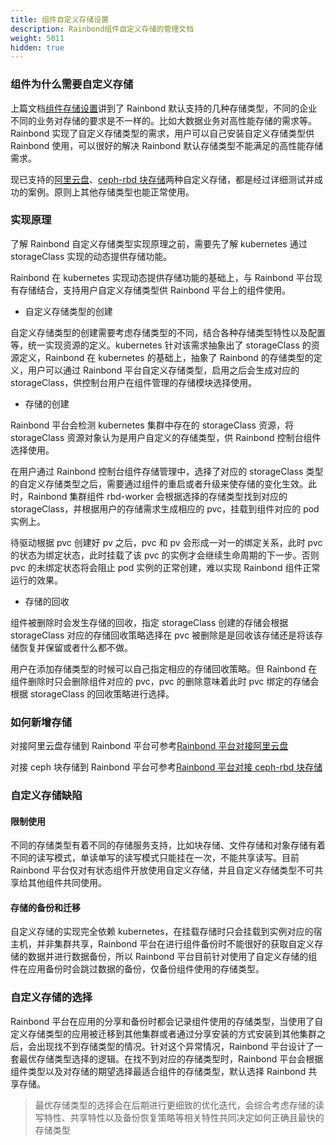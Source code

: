 ```yaml
---
title: 组件自定义存储设置
description: Rainbond组件自定义存储的管理文档
weight: 5011
hidden: true
---
```


### 组件为什么需要自定义存储

上篇文档[组件存储设置](../service-volume)讲到了 Rainbond 默认支持的几种存储类型，不同的企业不同的业务对存储的要求是不一样的。比如大数据业务对高性能存储的需求等。Rainbond 实现了自定义存储类型的需求，用户可以自己安装自定义存储类型供 Rainbond 使用，可以很好的解决 Rainbond 默认存储类型不能满足的高性能存储需求。

现已支持的[阿里云盘](../ali-disk)、[ceph-rbd 块存储](../ceph-rbd)两种自定义存储，都是经过详细测试并成功的案例。原则上其他存储类型也能正常使用。

### 实现原理

了解 Rainbond 自定义存储类型实现原理之前，需要先了解 kubernetes 通过 storageClass 实现的动态提供存储功能。

Rainbond 在 kubernetes 实现动态提供存储功能的基础上，与 Rainbond 平台现有存储结合，支持用户自定义存储类型供 Rainbond 平台上的组件使用。

- 自定义存储类型的创建

自定义存储类型的创建需要考虑存储类型的不同，结合各种存储类型特性以及配置等，统一实现资源的定义。kubernetes 针对该需求抽象出了 storageClass 的资源定义，Rainbond 在 kubernetes 的基础上，抽象了 Rainbond 的存储类型的定义，用户可以通过 Rainbond 平台自定义存储类型，启用之后会生成对应的 storageClass，供控制台用户在组件管理的存储模块选择使用。

- 存储的创建

Rainbond 平台会检测 kubernetes 集群中存在的 storageClass 资源，将 storageClass 资源对象认为是用户自定义的存储类型，供 Rainbond 控制台组件选择使用。

在用户通过 Rainbond 控制台组件存储管理中，选择了对应的 storageClass 类型的自定义存储类型之后，需要通过组件的重启或者升级来使存储的变化生效。此时，Rainbond 集群组件 rbd-worker 会根据选择的存储类型找到对应的 storageClass，并根据用户的存储需求生成相应的 pvc，挂载到组件对应的 pod 实例上。

待驱动根据 pvc 创建好 pv 之后，pvc 和 pv 会形成一对一的绑定关系，此时 pvc 的状态为绑定状态，此时挂载了该 pvc 的实例才会继续生命周期的下一步。否则 pvc 的未绑定状态将会阻止 pod 实例的正常创建，难以实现 Rainbond 组件正常运行的效果。

- 存储的回收

组件被删除时会发生存储的回收，指定 storageClass 创建的存储会根据 storageClass 对应的存储回收策略选择在 pvc 被删除是是回收该存储还是将该存储恢复并保留或者什么都不做。

用户在添加存储类型的时候可以自己指定相应的存储回收策略。但 Rainbond 在组件删除时只会删除组件对应的 pvc，pvc 的删除意味着此时 pvc 绑定的存储会根据 storageClass 的回收策略进行选择。

### 如何新增存储

对接阿里云盘存储到 Rainbond 平台可参考[Rainbond 平台对接阿里云盘](/docs/user-operations/storage/ali-disk/)

对接 ceph 块存储到 Rainbond 平台可参考[Rainbond 平台对接 ceph-rbd 块存储](/docs/user-operations/storage/ceph-rbd/)

### 自定义存储缺陷

#### 限制使用

不同的存储类型有着不同的存储服务支持，比如块存储、文件存储和对象存储有着不同的读写模式，单读单写的读写模式只能挂在一次，不能共享读写。目前 Rainbond 平台仅对有状态组件开放使用自定义存储，并且自定义存储类型不可共享给其他组件共同使用。

#### 存储的备份和迁移

自定义存储的实现完全依赖 kubernetes，在挂载存储时只会挂载到实例对应的宿主机，并非集群共享，Rainbond 平台在进行组件备份时不能很好的获取自定义存储的数据并进行数据备份，所以 Rainbond 平台目前针对使用了自定义存储的组件在应用备份时会跳过数据的备份，仅备份组件使用的存储类型。

### 自定义存储的选择

Rainbond 平台在应用的分享和备份时都会记录组件使用的存储类型，当使用了自定义存储类型的应用被迁移到其他集群或者通过分享安装的方式安装到其他集群之后，会出现找不到存储类型的情况。针对这个异常情况，Rainbond 平台设计了一套最优存储类型选择的逻辑。在找不到对应的存储类型时，Rainbond 平台会根据组件类型以及对存储的期望选择最适合组件的存储类型，默认选择 Rainbond 共享存储。

> 最优存储类型的选择会在后期进行更细致的优化迭代，会综合考虑存储的读写特性、共享特性以及备份恢复策略等相关特性共同决定如何正确且最快的存储类型

